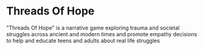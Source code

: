 # Threads Of Hope
"Threads Of Hope" is a narrative game exploring trauma and societal struggles across ancient and modern times and promote empathy decisions to help and educate teens and adults about real life struggles
